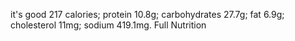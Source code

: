 it's good
 217 calories; protein 10.8g; carbohydrates 27.7g; fat 6.9g; cholesterol 11mg; sodium 419.1mg. Full Nutrition